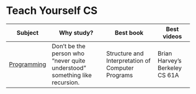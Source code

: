# Teach Yourself CS

| Subject |	Why study? | Best book | Best videos |
|---------|------------|-----------|-------------|
| [Programming](/tree/master/programming) | Don’t be the person who “never quite understood” something like recursion. | Structure and Interpretation of Computer Programs | Brian Harvey’s Berkeley CS 61A |